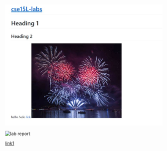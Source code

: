 ![image](test-screenshot.jpg)

![lab report](https://th.bing.com/th/id/OIP.Atla9ObOAjRREQQOPTBgrgHaGJ?pid=ImgDet&rs=1)

[link1](google.com)
